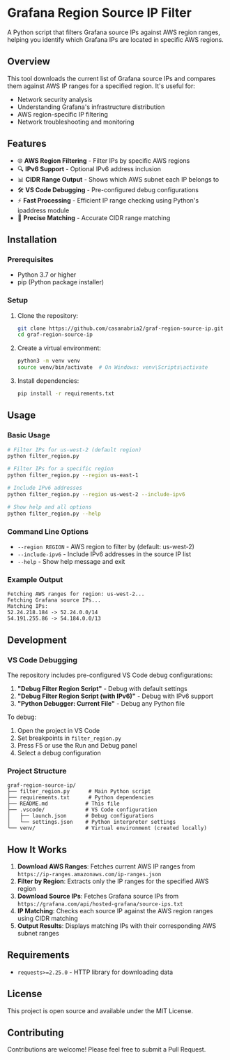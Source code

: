 # Grafana Region Source IP Filter

A Python script that filters Grafana source IPs against AWS region ranges, helping you identify which Grafana IPs are located in specific AWS regions.

## Overview

This tool downloads the current list of Grafana source IPs and compares them against AWS IP ranges for a specified region. It's useful for:
- Network security analysis
- Understanding Grafana's infrastructure distribution
- AWS region-specific IP filtering
- Network troubleshooting and monitoring

## Features

- 🌐 **AWS Region Filtering** - Filter IPs by specific AWS regions
- 🔍 **IPv6 Support** - Optional IPv6 address inclusion
- 📊 **CIDR Range Output** - Shows which AWS subnet each IP belongs to
- 🛠️ **VS Code Debugging** - Pre-configured debug configurations
- ⚡ **Fast Processing** - Efficient IP range checking using Python's ipaddress module
- 🎯 **Precise Matching** - Accurate CIDR range matching

## Installation

### Prerequisites

- Python 3.7 or higher
- pip (Python package installer)

### Setup

1. Clone the repository:
   ```bash
   git clone https://github.com/casanabria2/graf-region-source-ip.git
   cd graf-region-source-ip
   ```

2. Create a virtual environment:
   ```bash
   python3 -m venv venv
   source venv/bin/activate  # On Windows: venv\Scripts\activate
   ```

3. Install dependencies:
   ```bash
   pip install -r requirements.txt
   ```

## Usage

### Basic Usage

```bash
# Filter IPs for us-west-2 (default region)
python filter_region.py

# Filter IPs for a specific region
python filter_region.py --region us-east-1

# Include IPv6 addresses
python filter_region.py --region us-west-2 --include-ipv6

# Show help and all options
python filter_region.py --help
```

### Command Line Options

- `--region REGION` - AWS region to filter by (default: us-west-2)
- `--include-ipv6` - Include IPv6 addresses in the source IP list
- `--help` - Show help message and exit

### Example Output

```
Fetching AWS ranges for region: us-west-2...
Fetching Grafana source IPs...
Matching IPs:
52.24.218.184 -> 52.24.0.0/14
54.191.255.86 -> 54.184.0.0/13
```

## Development

### VS Code Debugging

The repository includes pre-configured VS Code debug configurations:

1. **"Debug Filter Region Script"** - Debug with default settings
2. **"Debug Filter Region Script (with IPv6)"** - Debug with IPv6 support
3. **"Python Debugger: Current File"** - Debug any Python file

To debug:
1. Open the project in VS Code
2. Set breakpoints in `filter_region.py`
3. Press F5 or use the Run and Debug panel
4. Select a debug configuration

### Project Structure

```
graf-region-source-ip/
├── filter_region.py      # Main Python script
├── requirements.txt      # Python dependencies
├── README.md            # This file
├── .vscode/             # VS Code configuration
│   ├── launch.json      # Debug configurations
│   └── settings.json    # Python interpreter settings
└── venv/                # Virtual environment (created locally)
```

## How It Works

1. **Download AWS Ranges**: Fetches current AWS IP ranges from `https://ip-ranges.amazonaws.com/ip-ranges.json`
2. **Filter by Region**: Extracts only the IP ranges for the specified AWS region
3. **Download Source IPs**: Fetches Grafana source IPs from `https://grafana.com/api/hosted-grafana/source-ips.txt`
4. **IP Matching**: Checks each source IP against the AWS region ranges using CIDR matching
5. **Output Results**: Displays matching IPs with their corresponding AWS subnet ranges

## Requirements

- `requests>=2.25.0` - HTTP library for downloading data

## License

This project is open source and available under the MIT License.

## Contributing

Contributions are welcome! Please feel free to submit a Pull Request.

